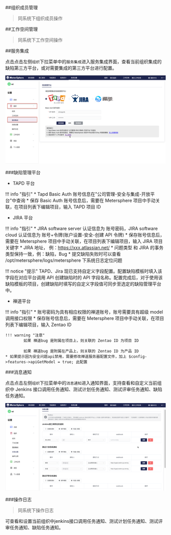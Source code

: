 ##组织成员管理
>同系统下组织成员操作

##工作空间管理
>同系统下工作空间操作

##服务集成

点击点击左侧`组织`下拉菜单中的`服务集成`进入服务集成界面，查看当前组织集成的缺陷第三方平台，或对需要集成的第三方平台进行配置。

![!服务集成](../../img/system_management/服务集成首页.png)

###缺陷管理平台

- TAPD 平台

!!! info "指引"
    * Tapd Basic Auth 账号信息在"公司管理-安全与集成-开放平台"中查询
    * 保存 Basic Auth 账号信息后，需要在 Metersphere 项目中手动关联，在项目列表下编辑项目，输入 TAPD 项目 ID

-  JIRA 平台

!!! info "指引"
    * JIRA software server 认证信息为 账号密码，JIRA software cloud 认证信息为 账号+令牌(账户设置-安全-创建 API 令牌)
    * 保存账号信息后，需要在 Metersphere 项目中手动关联，在项目列表下编辑项目，输入 JIRA 项目关键字
    * JIRA 地址， 例：https://xxx.atlassian.net/
    * 问题类型 和 JIRA 的事务类型保持一致，例：缺陷，Bug
    * 提交缺陷失败时可以查看 /opt/metersphere/logs/metersphere 下系统日志定位问题

!!! notice "提示"
     TAPD、Jira 现已支持自定义字段配置。配置缺陷模板时填入该字段在对应平台调用 API 创建缺陷时的 API 字段名称。配置完成后，对于使用该缺陷模板的项目，创建缺陷时填写的自定义字段值可同步至选定的缺陷管理平台中。

- 禅道平台

!!! info "指引"
    * 账号密码为具有相应权限的禅道账号，账号需要具有超级 model 调用接口权限
    * 保存账号信息后，需要在 Metersphere 项目中手动关联，在项目列表下编辑项目，输入 Zentao ID
    
    !!! warning "注意"
            如果 禅道bug 是附属在项目上，则关联的 Zentao ID 为项目 ID
            
            如果 禅道bug 是附属在产品上，则关联的 Zentao ID 为产品 ID
    * 如果提示因为安全问题api禁用，需要修改禅道服务器配置文件，加上 $config->features->apiGetModel = true; 此配置

###消息通知

点击点击左侧`组织`下拉菜单中的`消息通知`进入通知界面，支持查看和自定义当前组织中 Jenkins 接口调用任务通知、测试计划任务通知、测试评审任务通知、缺陷任务通知。

![!消息通知](../../img/system_management/消息通知首页.png)

###操作日志

> 同系统下操作日志

可查看和设置当前组织中jenkins接口调用任务通知、测试计划任务通知、测试评审任务通知、缺陷任务通知。